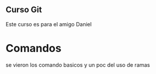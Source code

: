 ## Curso Git

Este curso es para el amigo Daniel

# Comandos

se vieron los comando basicos y un poc del uso de ramas
